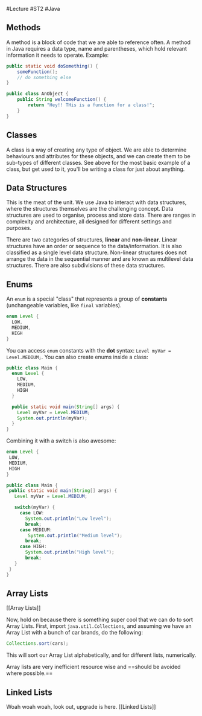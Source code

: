 #Lecture #ST2 #Java 
## Methods
A method is a block of code that we are able to reference often. A method in Java requires a data type, name and parentheses, which hold relevant information it needs to operate. 
Example:
```Java
public static void doSomething() {
	someFunction();
	// do something else
}

public class AnObject {
	public String welcomeFunction() {
		return "Hey!! THis is a function for a class!";
	}
}
```

## Classes
A class is a way of creating any type of object. We are able to determine behaviours and attributes for these objects, and we can create them to be sub-types of different classes. See above for the most basic example of a class, but get used to it, you'll be writing a class for just about anything.

## Data Structures
This is the meat of the unit. We use Java to interact with data structures, where the structures themselves are the challenging concept. Data structures are used to organise, process and store data. There are ranges in complexity and architecture, all designed for different settings and purposes.

There are two categories of structures, **linear** and **non-linear**. Linear structures have an order or sequence to the data/information. It is also classified as a single level data structure. Non-linear structures does not arrange the data in the sequential manner and are known as multilevel data structures. There are also subdivisions of these data structures.

## Enums
An `enum` is a special "class" that represents a group of **constants** (unchangeable variables, like `final` variables).
```java
enum Level {
  LOW,
  MEDIUM,
  HIGH
}
```
You can access `enum` constants with the **dot** syntax: `Level myVar = Level.MEDIUM;`. You can also create enums inside a class:
```java
public class Main {
  enum Level {
    LOW,
    MEDIUM,
    HIGH
  }

  public static void main(String[] args) {
    Level myVar = Level.MEDIUM; 
    System.out.println(myVar);
  }
}
```
 Combining it with a switch is also awesome:
 ```java
enum Level {
  LOW,
  MEDIUM,
  HIGH
}

public class Main {
  public static void main(String[] args) {
    Level myVar = Level.MEDIUM;

    switch(myVar) {
      case LOW:
        System.out.println("Low level");
        break;
      case MEDIUM:
         System.out.println("Medium level");
        break;
      case HIGH:
        System.out.println("High level");
        break;
    }
  }
}
```

## Array Lists
[[Array Lists]]

Now, hold on because there is something super cool that we can do to sort Array Lists. First, import `java.util.Collections`, and assuming we have an Array List with a bunch of car brands, do the following:
```java
Collections.sort(cars);
```
This will sort our Array List alphabetically, and for different lists, numerically. 

Array lists are very inefficient resource wise and ==should be avoided where possible.== 

## Linked Lists
Woah woah woah, look out, upgrade is here. [[Linked Lists]]
